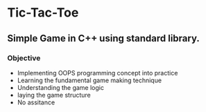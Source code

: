 # Tic-Tac-Toe
## Simple Game in C++ using standard library.

### Objective
- Implementing OOPS programming concept into practice
- Learning the fundamental game making technique
- Understanding the game logic
- laying the game structure
- No assitance
